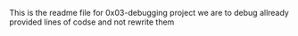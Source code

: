 This is the readme file for 0x03-debugging project we are to debug allready provided lines of codse and not rewrite them

